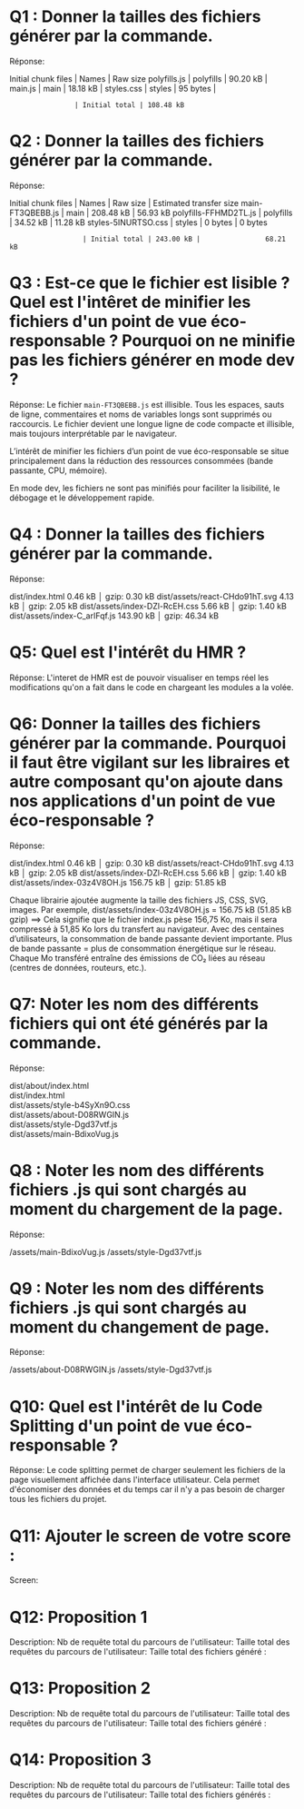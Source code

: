 # Q1 : Donner la tailles des fichiers générer par la commande.
Réponse: 

Initial chunk files | Names         |  Raw size
polyfills.js        | polyfills     |  90.20 kB | 
main.js             | main          |  18.18 kB | 
styles.css          | styles        |  95 bytes | 

                    | Initial total | 108.48 kB

# Q2 : Donner la tailles des fichiers générer par la commande.
Réponse:

Initial chunk files   | Names         |  Raw size | Estimated transfer size
main-FT3QBEBB.js      | main          | 208.48 kB |                56.93 kB
polyfills-FFHMD2TL.js | polyfills     |  34.52 kB |                11.28 kB
styles-5INURTSO.css   | styles        |   0 bytes |                 0 bytes

                      | Initial total | 243.00 kB |                68.21 kB

# Q3 : Est-ce que le fichier est lisible ? Quel est l'intêret de minifier les fichiers d'un point de vue éco-responsable ? Pourquoi on ne minifie pas les fichiers générer en mode dev ?
Réponse: Le fichier `main-FT3QBEBB.js` est illisible. Tous les espaces, sauts de ligne, commentaires et noms de variables longs sont supprimés ou raccourcis.
Le fichier devient une longue ligne de code compacte et illisible, mais toujours interprétable par le navigateur.

L’intérêt de minifier les fichiers d’un point de vue éco-responsable se situe principalement dans la réduction des ressources consommées (bande passante, CPU, mémoire).

En mode dev, les fichiers ne sont pas minifiés pour faciliter la lisibilité, le débogage et le développement rapide.

# Q4 : Donner la tailles des fichiers générer par la commande.
Réponse: 

dist/index.html                   0.46 kB │ gzip:  0.30 kB
dist/assets/react-CHdo91hT.svg    4.13 kB │ gzip:  2.05 kB
dist/assets/index-DZl-RcEH.css    5.66 kB │ gzip:  1.40 kB
dist/assets/index-C_arIFqf.js   143.90 kB │ gzip: 46.34 kB

# Q5: Quel est l'intérêt du HMR ?
Réponse: L'interet de HMR est de pouvoir visualiser en temps réel les modifications qu'on a fait dans le code en chargeant les modules a la volée.

# Q6: Donner la tailles des fichiers générer par la commande. Pourquoi il faut être vigilant sur les libraires et autre composant qu'on ajoute dans nos applications d'un point de vue éco-responsable ?
Réponse: 

dist/index.html                   0.46 kB │ gzip:  0.30 kB
dist/assets/react-CHdo91hT.svg    4.13 kB │ gzip:  2.05 kB
dist/assets/index-DZl-RcEH.css    5.66 kB │ gzip:  1.40 kB
dist/assets/index-03z4V8OH.js   156.75 kB │ gzip: 51.85 kB

Chaque librairie ajoutée augmente la taille des fichiers JS, CSS, SVG, images.
Par exemple, dist/assets/index-03z4V8OH.js = 156.75 kB (51.85 kB gzip) ==> Cela signifie que le fichier index.js pèse 156,75 Ko, mais il sera compressé à 51,85 Ko lors du transfert au navigateur.
Avec des centaines d’utilisateurs, la consommation de bande passante devient importante.
Plus de bande passante = plus de consommation énergétique sur le réseau.
Chaque Mo transféré entraîne des émissions de CO₂ liées au réseau (centres de données, routeurs, etc.).

# Q7: Noter les nom des différents fichiers qui ont été générés par la commande.
Réponse:

dist/about/index.html           
dist/index.html                 
dist/assets/style-b4SyXn9O.css  
dist/assets/about-D08RWGIN.js   
dist/assets/style-Dgd37vtf.js  
dist/assets/main-BdixoVug.js    

# Q8 : Noter les nom des différents fichiers .js qui sont chargés au moment du chargement de la page.
Réponse:

/assets/main-BdixoVug.js
/assets/style-Dgd37vtf.js

# Q9 : Noter les nom des différents fichiers .js qui sont chargés au moment du changement de page.
Réponse:

/assets/about-D08RWGIN.js
/assets/style-Dgd37vtf.js

# Q10: Quel est l'intérêt de lu Code Splitting d'un point de vue éco-responsable ?
Réponse: Le code splitting permet de charger seulement les fichiers de la page visuellement affichée dans l'interface utilisateur. Cela permet d'économiser des données et du temps car il n'y a pas besoin de charger tous les fichiers du projet.

# Q11: Ajouter le screen de votre score :
Screen:


# Q12:  Proposition 1
Description:
Nb de requête total du parcours de l'utilisateur:
Taille total des requêtes du parcours de l'utilisateur:
Taille total des fichiers généré :

# Q13:  Proposition 2
Description:
Nb de requête total du parcours de l'utilisateur:
Taille total des requêtes du parcours de l'utilisateur:
Taille total des fichiers généré :

# Q14:  Proposition 3
Description:
Nb de requête total du parcours de l'utilisateur:
Taille total des requêtes du parcours de l'utilisateur:
Taille total des fichiers générés :